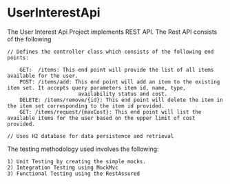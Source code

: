 # UserInterestApi

The User Interest Api Project implements REST API. The Rest API consists of the following
```
// Defines the controller class which consists of the following end points:

    GET:  /items: This end point will provide the list of all items available for the user.
    POST: /items/add: This end point will add an item to the existing item set. It accepts query parameters item id, name, type,
                       availability status and cost.
    DELETE: /items/remove/{id}: This end point will delete the item in the item set corresponding to the item id provided.
    GET: /items/request/{maxCost}: This end point will list the available items for the user based on the upper limit of cost provided.

// Uses H2 database for data persistence and retrieval

```

The testing methodology used involves the following:
```
1) Unit Testing by creating the simple mocks.
2) Integration Testing using MockMvc
3) Functional Testing using the RestAssured
```